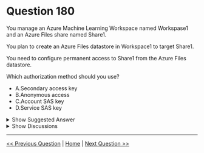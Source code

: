 # Question 180

You manage an Azure Machine Learning Workspace named Workspase1 and an Azure Files share named Share1.

You plan to create an Azure Files datastore in Workspace1 to target Share1.

You need to configure permanent access to Share1 from the Azure Files datastore.

Which authorization method should you use?

- A.Secondary access key
- B.Anonymous access
- C.Account SAS key
- D.Service SAS key

<details>
  <summary>Show Suggested Answer</summary>

<strong>A</strong><br>

</details>

<details>
  <summary>Show Discussions</summary>

<blockquote><p><strong>f82411e</strong> <code>(Tue 03 Jun 2025 10:57)</code> - <em>Upvotes: 1</em></p><p>C. Account SAS key
Provides delegated access to the entire storage resource (such as Azure Files).
Can be configured with far expiration (or renewed periodically) for persistent access.
Supports Azure Machine Learning data stores.</p></blockquote>
<blockquote><p><strong>jl420</strong> <code>(Thu 07 Nov 2024 17:37)</code> - <em>Upvotes: 3</em></p><p>The correct answer is:
A. Secondary access key
Explanation:
To configure permanent access to an Azure Files share from an Azure Files datastore in an Azure Machine Learning workspace, you generally use the primary or secondary access key of the Azure Storage account that contains the file share. This provides long-term access without the need to renew credentials, as the access keys remain valid until they are manually regenerated.

Why the Other Options Don’t Meet the Goal:
B. Anonymous access: Azure Files does not support anonymous access. Access requires authentication through either account keys, SAS tokens, or identity-based methods.

C. Account SAS key: While an Account SAS key provides scoped access to storage resources, it is typically short-lived and must be regenerated periodically, making it unsuitable for permanent access.

D. Service SAS key: Similar to the Account SAS, a Service SAS key is also short-lived and used for temporary access to specific resources. It must be renewed, so it does not meet the requirement for permanent access.</p></blockquote>

<blockquote><p><strong>Arvindu89</strong> <code>(Sun 27 Oct 2024 04:48)</code> - <em>Upvotes: 2</em></p><p>Account SAS and Service SAS are both types of Shared Access Signatures in Azure, but they differ in terms of scope and control.

Account SAS:

Grants access to resources within a storage account, such as blobs, files, queues, or tables.

Offers broader permissions and can cover multiple services within the storage account.

Allows you to specify permissions, including read, write, delete, list, and more for the entire account.

Service SAS:

Grants access to specific resources within a single service, like a specific blob or file share.

Offers more fine-grained control compared to Account SAS.

Allows you to specify permissions and set constraints, like IP ranges, protocols, and expiration times, but only for the specified resource.</p></blockquote>

<blockquote><p><strong>kfgg</strong> <code>(Thu 24 Oct 2024 15:47)</code> - <em>Upvotes: 2</em></p><p>A user delegation SAS has a maximum expiry interval of 7 days, regardless of the SAS expiration policy.

I think answer should be A?

https://learn.microsoft.com/en-us/azure/storage/common/sas-expiration-policy?tabs=azure-portal#configure-a-sas-expiration-policy

https://learn.microsoft.com/en-us/azure/storage/common/storage-account-keys-manage?tabs=azure-portal</p></blockquote>

<blockquote><p><strong>jefimija</strong> <code>(Mon 14 Oct 2024 13:52)</code> - <em>Upvotes: 2</em></p><p>I never came across service sas key, only account sas key</p></blockquote>

</details>

---

[<< Previous Question](question_179.md) | [Home](../index.md) | [Next Question >>](question_181.md)
